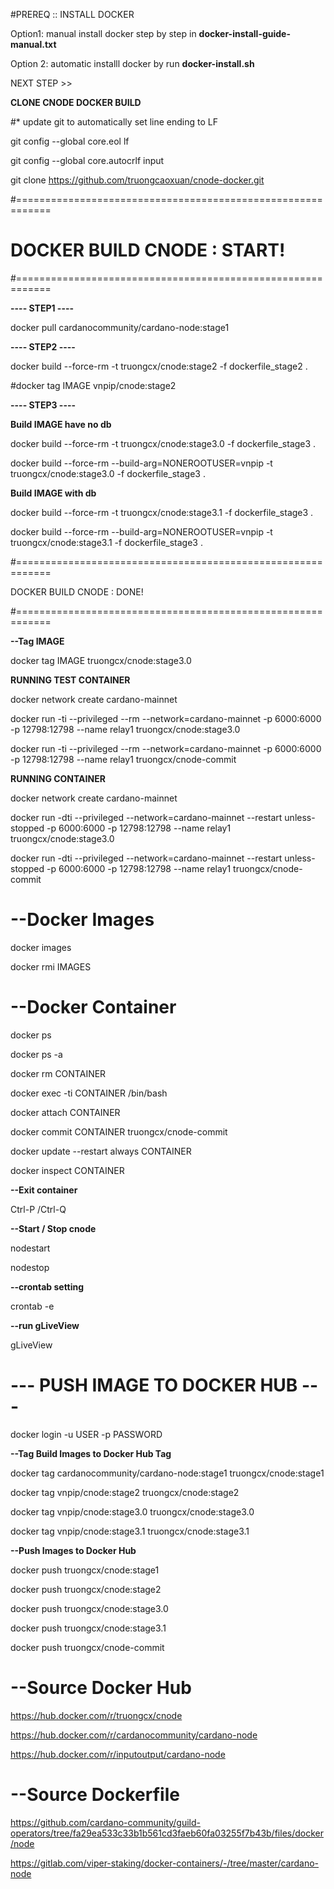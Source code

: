 #PREREQ :: INSTALL DOCKER

Option1: manual install docker step by step in **docker-install-guide-manual.txt**

Option 2: automatic installl docker by run **docker-install.sh**

NEXT STEP >>

**CLONE CNODE DOCKER BUILD**

#* update git to automatically set line ending to LF

git config --global core.eol lf

git config --global core.autocrlf input

git clone https://github.com/truongcaoxuan/cnode-docker.git

#============================================================

# DOCKER BUILD CNODE : START!

#============================================================

**---- STEP1 ----**

docker pull cardanocommunity/cardano-node:stage1

**---- STEP2 ----**

docker build --force-rm -t truongcx/cnode:stage2 -f dockerfile_stage2 .

#docker tag IMAGE vnpip/cnode:stage2

**---- STEP3 ----**

**Build IMAGE have no db**

docker build --force-rm -t truongcx/cnode:stage3.0 -f dockerfile_stage3 .

docker build --force-rm --build-arg=NONEROOTUSER=vnpip -t truongcx/cnode:stage3.0 -f dockerfile_stage3 .

**Build IMAGE with db**

docker build --force-rm -t truongcx/cnode:stage3.1 -f dockerfile_stage3 .

docker build --force-rm --build-arg=NONEROOTUSER=vnpip -t truongcx/cnode:stage3.1 -f dockerfile_stage3 .

#============================================================

DOCKER BUILD CNODE : DONE! 

#============================================================

**--Tag IMAGE**

docker tag IMAGE truongcx/cnode:stage3.0

**RUNNING TEST CONTAINER**

docker network create cardano-mainnet

docker run -ti --privileged --rm --network=cardano-mainnet -p 6000:6000 -p 12798:12798 --name relay1 truongcx/cnode:stage3.0

docker run -ti --privileged --rm --network=cardano-mainnet -p 6000:6000 -p 12798:12798 --name relay1 truongcx/cnode-commit

**RUNNING CONTAINER**

docker network create cardano-mainnet

docker run -dti --privileged --network=cardano-mainnet --restart unless-stopped -p 6000:6000 -p 12798:12798 --name relay1 truongcx/cnode:stage3.0

docker run -dti --privileged --network=cardano-mainnet --restart unless-stopped -p 6000:6000 -p 12798:12798 --name relay1 truongcx/cnode-commit


# --Docker Images

docker images

docker rmi IMAGES

# --Docker Container

docker ps

docker ps -a

docker rm CONTAINER

docker exec -ti CONTAINER /bin/bash

docker attach CONTAINER

docker commit CONTAINER  truongcx/cnode-commit

docker update --restart always CONTAINER

docker inspect CONTAINER

**--Exit container**

Ctrl-P /Ctrl-Q

**--Start / Stop cnode**

nodestart

nodestop

**--crontab setting**

crontab -e

**--run gLiveView**

gLiveView

# --- PUSH IMAGE TO DOCKER HUB ---

docker login -u USER -p PASSWORD

**--Tag Build Images to Docker Hub Tag**

docker tag cardanocommunity/cardano-node:stage1 truongcx/cnode:stage1

docker tag vnpip/cnode:stage2 truongcx/cnode:stage2

docker tag vnpip/cnode:stage3.0 truongcx/cnode:stage3.0

docker tag vnpip/cnode:stage3.1 truongcx/cnode:stage3.1

**--Push Images to Docker Hub**

docker push truongcx/cnode:stage1

docker push truongcx/cnode:stage2

docker push truongcx/cnode:stage3.0

docker push truongcx/cnode:stage3.1

docker push truongcx/cnode-commit

# --Source Docker Hub

https://hub.docker.com/r/truongcx/cnode

https://hub.docker.com/r/cardanocommunity/cardano-node

https://hub.docker.com/r/inputoutput/cardano-node

# --Source Dockerfile

https://github.com/cardano-community/guild-operators/tree/fa29ea533c33b1b561cd3faeb60fa03255f7b43b/files/docker/node

https://gitlab.com/viper-staking/docker-containers/-/tree/master/cardano-node
